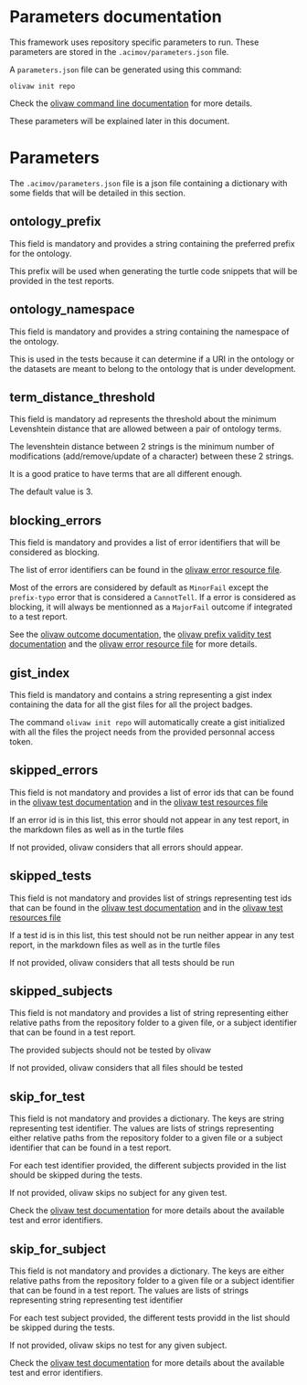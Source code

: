 # Parameters documentation

This framework uses repository specific parameters to run. These parameters are stored in the `.acimov/parameters.json` file.

A `parameters.json` file can be generated using this command:

```shell
olivaw init repo
```

Check the [olivaw command line documentation](./commands.md#olivaw-init-repo) for more details.

These parameters will be explained later in this document.

# Parameters

The `.acimov/parameters.json` file is a json file containing a dictionary with some fields that will be detailed in this section.

## ontology_prefix

This field is mandatory and provides a string containing the preferred prefix for the ontology.

This prefix will be used when generating the turtle code snippets that will be provided in the test reports.

## ontology_namespace

This field is mandatory and provides a string containing the namespace of the ontology.

This is used in the tests because it can determine if a URI in the ontology or the datasets are meant to belong to the ontology that is under development.

## term_distance_threshold

This field is mandatory ad represents the threshold about the minimum Levenshtein distance that are allowed between a pair of ontology terms.

The levenshtein distance between 2 strings is the minimum number of modifications (add/remove/update of a character) between these 2 strings.

It is a good pratice to have terms that are all different enough.

The default value is 3.

## blocking_errors

This field is mandatory and provides a list of error identifiers that will be considered as blocking.

The list of error identifiers can be found in the [olivaw error resource file](../olivaw/constants/error-resources.json).

Most of the errors are considered by default as `MinorFail` except the `prefix-typo` error that is considered a `CannotTell`. If a error is considered as blocking, it will always be mentionned as a `MajorFail` outcome if integrated to a test report.

See the [olivaw outcome documentation](./tests.md#115-the-outcomes), the [olivaw prefix validity test documentation](./tests.md#224-namespace-validity) and the [olivaw error resource file](../olivaw/constants/error-resources.json) for more details.

## gist_index

This field is mandatory and contains a string representing a gist index containing the data for all the gist files for all the project badges.

The command `olivaw init repo` will automatically create a gist initialized with all the files the project needs from the provided personnal access token.

## skipped_errors

This field is not mandatory and provides a list of error ids that can be found in the [olivaw test documentation](./tests.md#2-available-tests) and in the [olivaw test resources file](../olivaw/constants/tests-resources.json)

If an error id is in this list, this error should not appear in any test report, in the markdown files as well as in the turtle files

If not provided, olivaw considers that all errors should appear.

## skipped_tests

This field is not mandatory and provides list of strings representing test ids that can be found in the [olivaw test documentation](./tests.md#2-available-tests) and in the [olivaw test resources file](../olivaw/constants/tests-resources.json)

If a test id is in this list, this test should not be run neither appear in any test report, in the markdown files as well as in the turtle files

If not provided, olivaw considers that all tests should be run

## skipped_subjects

This field is not mandatory and provides a list of string representing either relative paths from the repository folder to a given file, or a subject identifier that can be found in a test report.

The provided subjects should not be tested by olivaw

If not provided, olivaw considers that all files should be tested

## skip_for_test

This field is not mandatory and provides a dictionary. The keys are string representing test identifier. The values are lists of strings representing either relative paths from the repository folder to a given file or a subject identifier that can be found in a test report.

For each test identifier provided, the different subjects provided in the list should be skipped during the tests.

If not provided, olivaw skips no subject for any given test.

Check the [olivaw test documentation](./tests.md#2-available-tests) for more details about the available test and error identifiers.

## skip_for_subject

This field is not mandatory and provides a dictionary. The keys are either relative paths from the repository folder to a given file or a subject identifier that can be found in a test report. The values are lists of strings representing string representing test identifier

For each test subject provided, the different tests providd in the list should be skipped during the tests.

If not provided, olivaw skips no test for any given subject.

Check the [olivaw test documentation](./tests.md#2-available-tests) for more details about the available test and error identifiers.